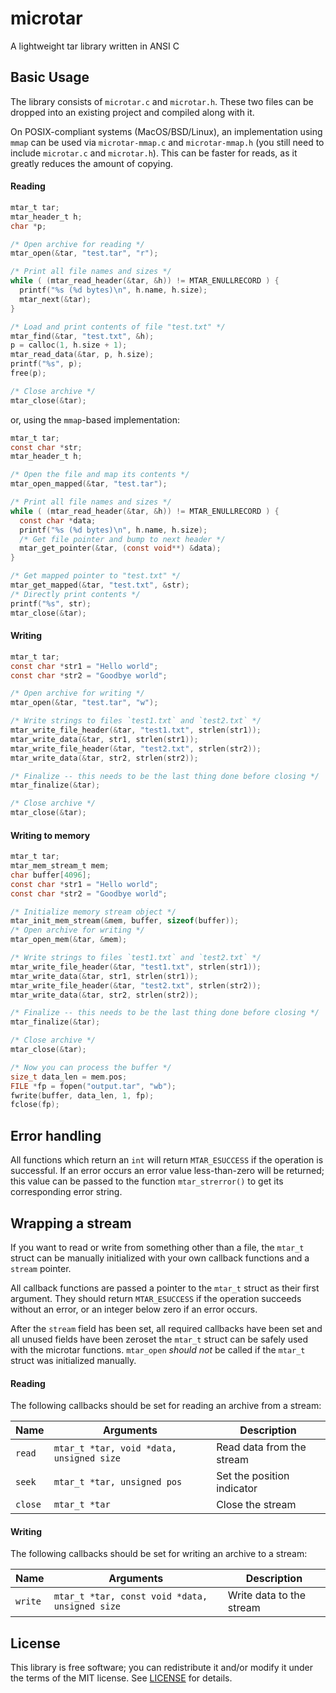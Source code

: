 # microtar
A lightweight tar library written in ANSI C


## Basic Usage
The library consists of `microtar.c` and `microtar.h`. These two files can be
dropped into an existing project and compiled along with it.

On POSIX-compliant systems (MacOS/BSD/Linux), an implementation using `mmap`
can be used via `microtar-mmap.c` and `microtar-mmap.h`
(you still need to include `microtar.c` and `microtar.h`). This can be
faster for reads, as it greatly reduces the amount of copying.

#### Reading
```c
mtar_t tar;
mtar_header_t h;
char *p;

/* Open archive for reading */
mtar_open(&tar, "test.tar", "r");

/* Print all file names and sizes */
while ( (mtar_read_header(&tar, &h)) != MTAR_ENULLRECORD ) {
  printf("%s (%d bytes)\n", h.name, h.size);
  mtar_next(&tar);
}

/* Load and print contents of file "test.txt" */
mtar_find(&tar, "test.txt", &h);
p = calloc(1, h.size + 1);
mtar_read_data(&tar, p, h.size);
printf("%s", p);
free(p);

/* Close archive */
mtar_close(&tar);
```

or, using the `mmap`-based implementation:

```c
mtar_t tar;
const char *str;
mtar_header_t h;

/* Open the file and map its contents */
mtar_open_mapped(&tar, "test.tar");

/* Print all file names and sizes */
while ( (mtar_read_header(&tar, &h)) != MTAR_ENULLRECORD ) {
  const char *data;
  printf("%s (%d bytes)\n", h.name, h.size);
  /* Get file pointer and bump to next header */
  mtar_get_pointer(&tar, (const void**) &data);
}

/* Get mapped pointer to "test.txt" */
mtar_get_mapped(&tar, "test.txt", &str);
/* Directly print contents */
printf("%s", str);
mtar_close(&tar);
```

#### Writing
```c
mtar_t tar;
const char *str1 = "Hello world";
const char *str2 = "Goodbye world";

/* Open archive for writing */
mtar_open(&tar, "test.tar", "w");

/* Write strings to files `test1.txt` and `test2.txt` */
mtar_write_file_header(&tar, "test1.txt", strlen(str1));
mtar_write_data(&tar, str1, strlen(str1));
mtar_write_file_header(&tar, "test2.txt", strlen(str2));
mtar_write_data(&tar, str2, strlen(str2));

/* Finalize -- this needs to be the last thing done before closing */
mtar_finalize(&tar);

/* Close archive */
mtar_close(&tar);
```


#### Writing to memory
```c
mtar_t tar;
mtar_mem_stream_t mem;
char buffer[4096];
const char *str1 = "Hello world";
const char *str2 = "Goodbye world";

/* Initialize memory stream object */
mtar_init_mem_stream(&mem, buffer, sizeof(buffer));
/* Open archive for writing */
mtar_open_mem(&tar, &mem);

/* Write strings to files `test1.txt` and `test2.txt` */
mtar_write_file_header(&tar, "test1.txt", strlen(str1));
mtar_write_data(&tar, str1, strlen(str1));
mtar_write_file_header(&tar, "test2.txt", strlen(str2));
mtar_write_data(&tar, str2, strlen(str2));

/* Finalize -- this needs to be the last thing done before closing */
mtar_finalize(&tar);

/* Close archive */
mtar_close(&tar);

/* Now you can process the buffer */
size_t data_len = mem.pos;
FILE *fp = fopen("output.tar", "wb");
fwrite(buffer, data_len, 1, fp);
fclose(fp);
```


## Error handling
All functions which return an `int` will return `MTAR_ESUCCESS` if the operation
is successful. If an error occurs an error value less-than-zero will be
returned; this value can be passed to the function `mtar_strerror()` to get its
corresponding error string.


## Wrapping a stream
If you want to read or write from something other than a file, the `mtar_t`
struct can be manually initialized with your own callback functions and a
`stream` pointer.

All callback functions are passed a pointer to the `mtar_t` struct as their
first argument. They should return `MTAR_ESUCCESS` if the operation succeeds
without an error, or an integer below zero if an error occurs.

After the `stream` field has been set, all required callbacks have been set and
all unused fields have been zeroset the `mtar_t` struct can be safely used with
the microtar functions. `mtar_open` *should not* be called if the `mtar_t`
struct was initialized manually.

#### Reading
The following callbacks should be set for reading an archive from a stream:

Name    | Arguments                                | Description
--------|------------------------------------------|---------------------------
`read`  | `mtar_t *tar, void *data, unsigned size` | Read data from the stream
`seek`  | `mtar_t *tar, unsigned pos`              | Set the position indicator
`close` | `mtar_t *tar`                            | Close the stream

#### Writing
The following callbacks should be set for writing an archive to a stream:

Name    | Arguments                                      | Description
--------|------------------------------------------------|---------------------
`write` | `mtar_t *tar, const void *data, unsigned size` | Write data to the stream


## License
This library is free software; you can redistribute it and/or modify it under
the terms of the MIT license. See [LICENSE](LICENSE) for details.
